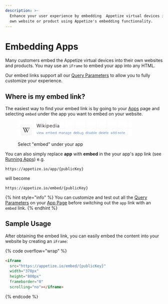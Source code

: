 ```yaml
---
description: >-
  Enhance your user experience by embedding  Appetize virtual devices into your
  own website or product using Appetize's embedding functionality.
---
```


# Embedding Apps

Many customers embed the Appetize virtual devices into their own websites and products. You may use an `iFrame` to embed your app into any HTML.&#x20;

Our embed links support all our [Query Parameters](../features/query-params-reference.md) to allow you to fully customize your experience.

## Where is my embed link?

The easiest way to find your embed link is by going to your [Apps](https://appetize.io/apps) page and selecting `embed` under the app you want to embed on your website.

<figure><img src="../.gitbook/assets/image (10) (1) (1) (4).png" alt="" width="366"><figcaption><p>Select "embed" under your app</p></figcaption></figure>

You can also simply replace **app** with **embed** in the your app's app link (see [Running Apps](running-apps.md)) e.g.&#x20;

```
https://appetize.io/app/{publicKey}
```

will become

```
https://appetize.io/embed/{publicKey}
```

{% hint style="info" %}
You can customize and test out all the [Query Parameters](../features/query-params-reference.md) on your [App Page](running-apps.md) before switching out the `app` link with an `embed` link.
{% endhint %}

## Sample Usage

After obtaining the embed link, you can easily embed the content into your website by creating an `iFrame`:

{% code overflow="wrap" %}
```html
<iframe
  src="https://appetize.io/embed/{publicKey}"
  width="378px" 
  height="800px" 
  frameborder="0" 
  scrolling="no"></iframe>
```
{% endcode %}
